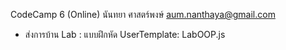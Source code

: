 CodeCamp 6 (Online)
นันทยา ศาสตร์พงษ์ 
aum.nanthaya@gmail.com

- ส่งการบ้าน Lab : แบบฝึกหัด UserTemplate: LabOOP.js